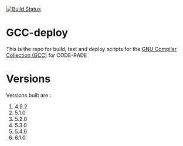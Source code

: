 [![Build Status](https://ci.sagrid.ac.za/buildStatus/icon?job=gcc-deploy)](https://ci.sagrid.ac.za/job/gcc-deploy)

# GCC-deploy

This is the repo for build, test and deploy scripts for the [GNU Compiler Collection (GCC)](https://gcc.gnu.org/) for CODE-RADE

# Versions

Versions built are :

  1. 4.9.2
  1. 5.1.0
  1. 5.2.0
  1. 5.3.0
  1. 5.4.0
  1. 6.1.0
